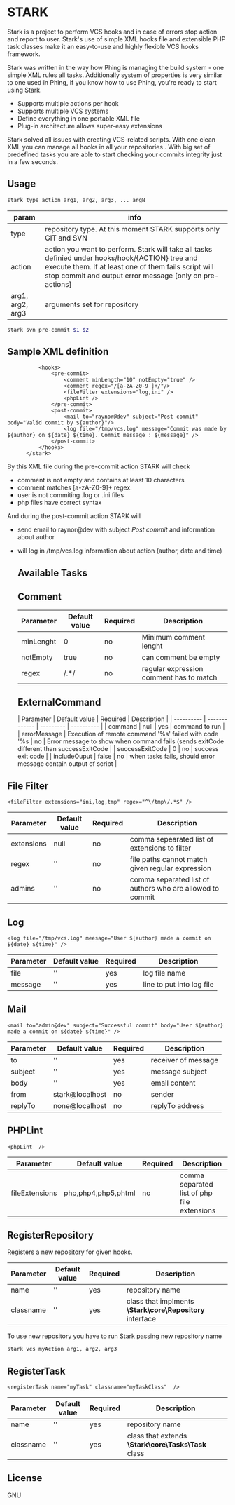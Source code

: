 STARK 
========

Stark is a project to perform VCS hooks and in case of errors stop action and report to user.
Stark's use of simple XML hooks file and extensible PHP task classes make it an easy-to-use and highly flexible VCS hooks framework.

Stark was written in the way how Phing is managing the build system - one simple XML rules all tasks. 
Additionally system of properties is very similar to one used in Phing, if you know how to use Phing,
you're ready to start using Stark.


* Supports multiple actions per hook
* Supports multiple VCS systems
* Define everything in one portable XML file
* Plug-in architecture allows super-easy extensions

Stark solved all issues with creating VCS-related scripts. With one clean XML you can manage all hooks in all your repositories . With big set of predefined tasks you are able to start checking your commits integrity just in a few seconds.

  
  
  Usage
  --------------
  
  ```bash 
stark type action arg1, arg2, arg3, ... argN
```
    
  | param | info  |
  | ----- | ----- |
  | type  | repository type. At this moment STARK supports only GIT and SVN |
  | action  | action you want to perform. Stark will take all tasks definied under hooks/hook/{ACTION} tree and execute them. If at least one of them fails script will stop commit and output error message [only on pre-actions] |
  | arg1, arg2, arg3 | arguments set for repository |
  
 
  
  ```bash
 stark svn pre-commit $1 $2
 ```
  
  
  Sample XML definition
  ------------
  
  ```<stark>
            <hooks>
                <pre-commit>
                    <comment minLength="10" notEmpty="true" />
                    <comment regex="/[a-zA-Z0-9 ]+/"/>
                    <fileFilter extensions="log,ini" />
                    <phpLint />
                </pre-commit>
                <post-commit>
                    <mail to="raynor@dev" subject="Post commit" body="Valid commit by ${author}"/>
                    <log file="/tmp/vcs.log" message="Commit was made by ${author} on ${date} ${time}. Commit message : ${message}" />
                </post-commit>
            </hooks>
        </stark>
```    
By this XML file during the pre-commit action STARK will check 
 * comment is not empty and contains at least 10 characters
 * comment matches [a-zA-Z0-9]+ regex.
 * user is not commiting .log or .ini files
 * php files have correct syntax
 
And during  the post-commit action STARK will 
 * send email to raynor@dev with subject *Post commit* and information about author
 * will log in /tmp/vcs.log information about action (author, date and time)
   
   
   Available Tasks
   --------------
   
   Comment
   ---
    <comment minLength="10" notEmpty="true" regex="/[a-zA-Z]+/" />
   
   | Parameter  | Default value | Required | Description |
   | ---------- | ------------- | --------- | ---------- |
   | minLenght  | 0  | no | Minimum comment lenght|
   | notEmpty   | true | no | can comment be empty |
   | regex      | /.*/ | no | regular expression comment has to match |
   
   
   
   
   
   ExternalCommand 
   ---
    <externalCommand command="ls -la" errorMessage="Cannot execute command" />
   | Parameter  | Default value | Required | Description |
   | ---------- | ------------- | --------- | ---------- |
   | command    |  null    | yes       | command to run |
   | errorMessage | Execution of remote command '%s' failed with code '%s | no | Error message to show when command fails (sends exitCode different than successExitCode |
   | successExitCode | 0 | no | success exit code |
   | includeOuput | false | no | when tasks fails, should error message contain output of script |
   
   
   
File Filter
---
    <fileFilter extensions="ini,log,tmp" regex="^\/tmp\/.*$" />
   | Parameter  | Default value | Required | Description |
   | ---------- | ------------- | --------- | ---------- |
   | extensions    |  null    | no       | comma sepearated list of extensions to filter |
   | regex | '' | no | file paths cannot match given regular expression |
   | admins | '' | no | comma separated list of authors who are allowed to commit |
    
Log
---
    <log file="/tmp/vcs.log" meesage="User ${author} made a commit on ${date} ${time}" />
   
   | Parameter  | Default value | Required | Description |
   | ---------- | ------------- | --------- | ---------- |
   | file  | '' | yes | log file name|
   | message | '' | yes | line to put into log file |
   
Mail
---
    <mail to="admin@dev" subject="Successful commit" body="User ${author} made a commit on ${date} ${time}" />
   
   | Parameter  | Default value | Required | Description |
   | ---------- | ------------- | --------- | ---------- |
   | to  | '' | yes | receiver of message |
   | subject | '' | yes | message subject |
   | body | '' | yes | email content |
   | from | stark@localhost | no | sender |
   | replyTo | none@localhost | no | replyTo address |
   
    
PHPLint
---
    <phpLint  />
   
   | Parameter  | Default value | Required | Description |
   | ---------- | ------------- | --------- | ---------- |
   | fileExtensions  | php,php4,php5,phtml | no | comma separated list of php file extensions |
    


RegisterRepository
---
Registers a new repository for given hooks.
    <registerRepository name="vcs" classname="myVCSClass"  />
   
   | Parameter  | Default value | Required | Description |
   | ---------- | ------------- | --------- | ---------- |
   | name  | '' |  yes | repository name |
   | classname  | '' |  yes | class that implments **\Stark\core\Repository** interface |
To use new repository you have to run Stark passing new repository name 
```bash
stark vcs myAction arg1, arg2, arg3
```


RegisterTask
---
    <registerTask name="myTask" classname="myTaskClass"  />
   
   | Parameter  | Default value | Required | Description |
   | ---------- | ------------- | --------- | ---------- |
   | name  | '' |  yes | repository name |
   | classname  | '' |  yes | class that extends **\Stark\core\Tasks\Task** class |
   
   

License
--------

GNU